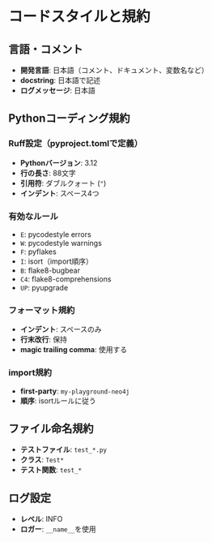 # コードスタイルと規約

## 言語・コメント
- **開発言語**: 日本語（コメント、ドキュメント、変数名など）
- **docstring**: 日本語で記述
- **ログメッセージ**: 日本語

## Pythonコーディング規約

### Ruff設定（pyproject.tomlで定義）
- **Pythonバージョン**: 3.12
- **行の長さ**: 88文字
- **引用符**: ダブルクォート (`"`)
- **インデント**: スペース4つ

### 有効なルール
- `E`: pycodestyle errors
- `W`: pycodestyle warnings  
- `F`: pyflakes
- `I`: isort（import順序）
- `B`: flake8-bugbear
- `C4`: flake8-comprehensions
- `UP`: pyupgrade

### フォーマット規約
- **インデント**: スペースのみ
- **行末改行**: 保持
- **magic trailing comma**: 使用する

### import規約
- **first-party**: `my-playground-neo4j`
- **順序**: isortルールに従う

## ファイル命名規約
- **テストファイル**: `test_*.py`
- **クラス**: `Test*`
- **テスト関数**: `test_*`

## ログ設定
- **レベル**: INFO
- **ロガー**: `__name__`を使用